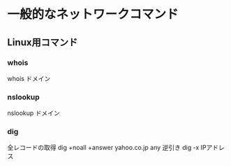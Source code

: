# 一般的なネットワークコマンド

## Linux用コマンド

### whois
whois ドメイン

### nslookup
nslookup ドメイン

### dig
全レコードの取得
dig +noall +answer yahoo.co.jp any
逆引き
dig -x IPアドレス


